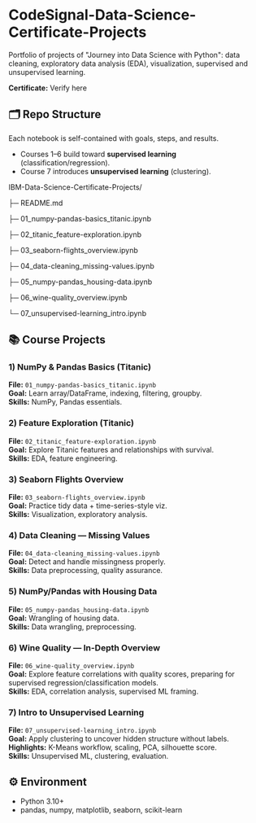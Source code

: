 # CodeSignal-Data-Science-Certificate-Projects
Portfolio of projects of "Journey into Data Science with Python": data cleaning, exploratory data analysis (EDA), visualization, supervised and unsupervised learning.

**Certificate:** Verify here

## 🗂️ Repo Structure
Each notebook is self-contained with goals, steps, and results.  
- Courses 1–6 build toward **supervised learning** (classification/regression).  
- Course 7 introduces **unsupervised learning** (clustering).

IBM-Data-Science-Certificate-Projects/

├─ README.md

├─ 01_numpy-pandas-basics_titanic.ipynb

├─ 02_titanic_feature-exploration.ipynb

├─ 03_seaborn-flights_overview.ipynb

├─ 04_data-cleaning_missing-values.ipynb

├─ 05_numpy-pandas_housing-data.ipynb

├─ 06_wine-quality_overview.ipynb

└─ 07_unsupervised-learning_intro.ipynb


## 📚 Course Projects

### 1) NumPy & Pandas Basics (Titanic)
**File:** `01_numpy-pandas-basics_titanic.ipynb`  
**Goal:** Learn array/DataFrame, indexing, filtering, groupby.  
**Skills:** NumPy, Pandas essentials.

### 2) Feature Exploration (Titanic)
**File:** `02_titanic_feature-exploration.ipynb`  
**Goal:** Explore Titanic features and relationships with survival.  
**Skills:** EDA, feature engineering.

### 3) Seaborn Flights Overview
**File:** `03_seaborn-flights_overview.ipynb`  
**Goal:** Practice tidy data + time-series-style viz.  
**Skills:** Visualization, exploratory analysis.

### 4) Data Cleaning — Missing Values
**File:** `04_data-cleaning_missing-values.ipynb`  
**Goal:** Detect and handle missingness properly.  
**Skills:** Data preprocessing, quality assurance.

### 5) NumPy/Pandas with Housing Data
**File:** `05_numpy-pandas_housing-data.ipynb`  
**Goal:** Wrangling of housing data.  
**Skills:** Data wrangling, preprocessing.

### 6) Wine Quality — In-Depth Overview
**File:** `06_wine-quality_overview.ipynb`  
**Goal:** Explore feature correlations with quality scores, preparing for supervised regression/classification models.  
**Skills:** EDA, correlation analysis, supervised ML framing.

### 7) Intro to Unsupervised Learning
**File:** `07_unsupervised-learning_intro.ipynb`  
**Goal:** Apply clustering to uncover hidden structure without labels.  
**Highlights:** K-Means workflow, scaling, PCA, silhouette score.  
**Skills:** Unsupervised ML, clustering, evaluation.


## ⚙️ Environment
- Python 3.10+
- pandas, numpy, matplotlib, seaborn, scikit-learn

